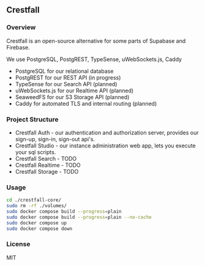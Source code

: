 ## Crestfall

### Overview

Crestfall is an open-source alternative for some parts of Supabase and Firebase.

We use PostgreSQL, PostgREST, TypeSense, uWebSockets.js, Caddy

- PostgreSQL for our relational database
- PostgREST for our REST API (in progress)
- TypeSense for our Search API (planned)
- uWebSockets.js for our Realtime API (planned)
- SeaweedFS for our S3 Storage API (planned)
- Caddy for automated TLS and internal routing (planned)

### Project Structure

- Crestfall Auth - our authentication and authorization server, provides our sign-up, sign-in, sign-out api's.
- Crestfall Studio - our instance administration web app, lets you execute your sql scripts.
- Crestfall Search - TODO
- Crestfall Realtime - TODO
- Crestfall Storage - TODO

### Usage

```sh
cd ./crestfall-core/
sudo rm -rf ./volumes/
sudo docker compose build --progress=plain
sudo docker compose build --progress=plain --no-cache
sudo docker compose up
sudo docker compose down
```

### License

MIT